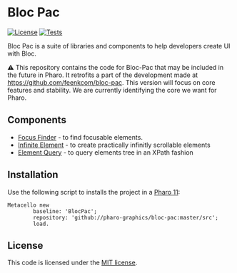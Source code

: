 # Bloc Pac

[![License](https://img.shields.io/github/license/pharo-graphics/bloc-pac.svg)](./LICENSE)
[![Tests](https://github.com/pharo-graphics/bloc-pac/actions/workflows/test.yml/badge.svg)](https://github.com/pharo-graphics/bloc-pac/actions/workflows/test.yml)

Bloc Pac is a suite of libraries and components to help developers create UI with Bloc.

:warning:
This repository contains the code for Bloc-Pac that may be included in the future in Pharo.
It retrofits a part of the development made at https://github.com/feenkcom/bloc-pac. 
This version will focus on core features and stability.
We are currently identifying the core we want for Pharo.


## Components
- [Focus Finder](Focus-Finder.md) - to find focusable elements.
- [Infinite Element](Infinite.md) - to create practically infinitly scrollable elements
- [Element Query](Element-Query.md) - to query elements tree in an XPath fashion 

## Installation

Use the following script to installs the project in a [Pharo 11](https://pharo.org/download):

```smalltalk
Metacello new
        baseline: 'BlocPac';
        repository: 'github://pharo-graphics/bloc-pac:master/src';
        load.
```

## License

This code is licensed under the [MIT license](./LICENSE).
